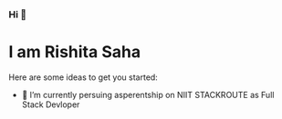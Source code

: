 ### Hi 👋

<h1>I am Rishita Saha</h1>

Here are some ideas to get you started:

- 🔭 I’m currently persuing asperentship on NIIT STACKROUTE as Full Stack Devloper
<!-- - 🌱 I’m currently learning ...
- 👯 I’m looking to collaborate on ...
- 🤔 I’m looking for help with ...
- 💬 Ask me about ...
- 📫 How to reach me: ...
- 😄 Pronouns: ...
- ⚡ Fun fact: ... -->

